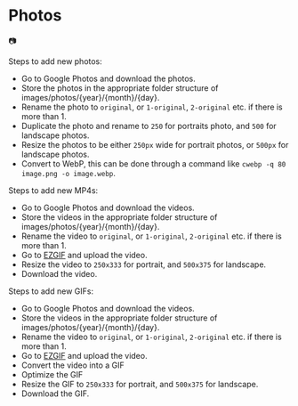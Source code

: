 # Photos
:camera: 

Steps to add new photos:
* Go to Google Photos and download the photos.
* Store the photos in the appropriate folder structure of images/photos/{year}/{month}/{day}.
* Rename the photo to `original`, or `1-original`, `2-original` etc. if there is more than 1.
* Duplicate the photo and rename to `250` for portraits photo, and `500` for landscape photos.
* Resize the photos to be either `250px` wide for portrait photos, or `500px` for landscape photos.
* Convert to WebP, this can be done through a command like `cwebp -q 80 image.png -o image.webp`.

Steps to add new MP4s:
* Go to Google Photos and download the videos.
* Store the videos in the appropriate folder structure of images/photos/{year}/{month}/{day}.
* Rename the video to `original`, or `1-original`, `2-original` etc. if there is more than 1.
* Go to [EZGIF](https://ezgif.com/video-to-gif) and upload the video.
* Resize the video to `250x333` for portrait, and `500x375` for landscape.
* Download the video.

Steps to add new GIFs:
* Go to Google Photos and download the videos.
* Store the videos in the appropriate folder structure of images/photos/{year}/{month}/{day}.
* Rename the video to `original`, or `1-original`, `2-original` etc. if there is more than 1.
* Go to [EZGIF](https://ezgif.com/video-to-gif) and upload the video.
* Convert the video into a GIF
* Optimize the GIF
* Resize the GIF to `250x333` for portrait, and `500x375` for landscape.
* Download the GIF.